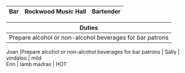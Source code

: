 Bar     | Rockwood Music Hall| Bartender |
------- | ---------------- | -------------------------- |


Duties                                                  | 
--------------------------------------------------------|
Prepare alcohol or non-alcohol beverages for bar patrons|

Joan   |Prepare alcohol or non-alcohol beverages for bar patrons |
Sally  | vindaloo        | mild       
Erin   | lamb madras | HOT 
